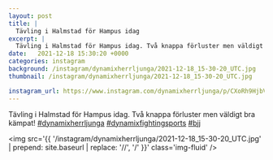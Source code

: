 ```yaml
---
layout: post
title: |
  Tävling i Halmstad för Hampus idag
excerpt: |
  Tävling i Halmstad för Hampus idag. Två knappa förluster men väldigt bra kämpat!   
date:   2021-12-18 15:30:20 +0000
categories: instagram
background: /instagram/dynamixherrljunga/2021-12-18_15-30-20_UTC.jpg
thumbnail: /instagram/dynamixherrljunga/2021-12-18_15-30-20_UTC.jpg

instagram_url: https://www.instagram.com/dynamixherrljunga/p/CXoRh9HjbVX
---
```

Tävling i Halmstad för Hampus idag. Två knappa förluster men väldigt bra kämpat! [#dynamixherrljunga](https://www.instagram.com/explore/tags/dynamixherrljunga/) [#dynamixfightingsports](https://www.instagram.com/explore/tags/dynamixfightingsports/) [#bjj](https://www.instagram.com/explore/tags/bjj/)



<img src='{{ '/instagram/dynamixherrljunga/2021-12-18_15-30-20_UTC.jpg' | prepend: site.baseurl | replace: '//', '/' }}' class='img-fluid' />
